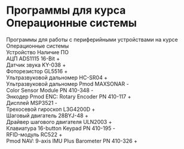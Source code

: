# Программы для курса Операционные системы

Программы для работы с периферийными устройствами на курсе Операционные системы  
Устройство                                      Наличие  ПО  
АЦП ADS1115 16-Bit                                  +  
Датчик звука KY-038                                 +  
Фоторезистор GL5516                                 +  
Ультразвуковой дальномер HC-SR04                    +  
Ультразвуковой дальномер Pmod MAXSONAR              -  
Color Sensor Module PN 410-348                      -  
Энкодер Pmod ENC: Rotary Encoder PN 410-117         +  
Дисплей MSP3521                                     -  
Трехосевой гироскоп L3G4200D                        +  
Шаговый двигатель 28BYJ-48                          +  
Драйвер шагового двигателя ULN2003                  +  
Клавиатура 16-button Keypad PN 410-195              -  
RFID-модуль RC522                                   +  
Pmod NAV: 9-axis IMU Plus Barometer PN 410-326      +  

